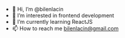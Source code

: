 - 👋 Hi, I’m @bilenlacin
- 👀 I’m interested in frontend development
- 🌱 I’m currently learning ReactJS
- 📫 How to reach me bilenlacin@gmail.com

<!---
bilenlacin/bilenlacin is a ✨ special ✨ repository because its `README.md` (this file) appears on your GitHub profile.
You can click the Preview link to take a look at your changes.
--->
